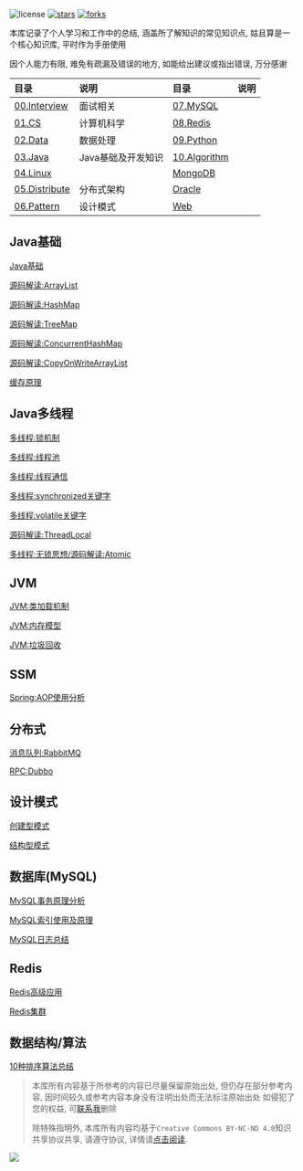 ![license](https://img.shields.io/packagist/l/doctrine/orm.svg)
[![stars](https://img.shields.io/github/stars/luvx21/hexo.svg?style=flat&label=Star)](https://github.com/luvx21/hexo/stargazers)
[![forks](https://img.shields.io/github/forks/luvx21/hexo.svg?style=flat&label=Fork)](https://github.com/luvx21/hexo/fork)

本库记录了个人学习和工作中的总结, 涵盖所了解知识的常见知识点, 姑且算是一个核心知识库, 平时作为手册使用

因个人能力有限, 难免有疏漏及错误的地方, 如能给出建议或指出错误, 万分感谢

| 目录                                           | 说明               | 目录                                         | 说明 |
| :--------------------------------------------- | :----------------- | :------------------------------------------- | :--- |
| [00.Interview](./00.Interview)   | 面试相关           | [07.MySQL](./07.MySQL)         |      |
| [01.CS](./01.CS)                 | 计算机科学         | [08.Redis](./08.Redis)         |      |
| [02.Data](./02.Data)             | 数据处理           | [09.Python](./09.Python)       |      |
| [03.Java](./03.Java)             | Java基础及开发知识 | [10.Algorithm](./10.Algorithm) |      |
| [04.Linux](./04.Linux)           |                    | [MongoDB](./MongoDB)           |      |
| [05.Distribute](./05.Distribute) | 分布式架构         | [Oracle](./Oracle)             |      |
| [06.Pattern](./06.Pattern)       | 设计模式           | [Web](./Web)                   |      |

## Java基础

[Java基础](./03.Java/00.Foundation)

[源码解读:ArrayList](./03.Java/01.readsource/03.ArrayList.md)

[源码解读:HashMap](./03.Java/01.readsource/05.HashMap.md)

[源码解读:TreeMap](./03.Java/01.readsource/12.TreeMap.md)

[源码解读:ConcurrentHashMap](./03.Java/01.readsource/15.ConcurrentHashMap.md)

[源码解读:CopyOnWriteArrayList](./03.Java/01.readsource/18.CopyOnWriteArrayList.md)

[缓存原理](./03.Java/04.Cache)

## Java多线程

[多线程:锁机制](./03.Java/03.Thread/01.Lock.md)

[多线程:线程池](./03.Java/03.Thread/03.线程池.md)

[多线程:线程通信](./03.Java/03.Thread/04.线程通信.md)

[多线程:synchronized关键字](./03.Java/03.Thread/05.synchronized.md)

[多线程:volatile关键字](./03.Java/03.Thread/06.volatile.md)

[源码解读:ThreadLocal](./03.Java/01.readsource/17.ThreadLocal.md)

[多线程:无锁思想/源码解读:Atomic](./03.Java/01.readsource/20.Atomic.md)

## JVM

[JVM:类加载机制](./03.Java/02.jvm/00.JVMClassLoader.md)

[JVM:内存模型](./03.Java/02.jvm/01.JVMMemory.md)

[JVM:垃圾回收](./03.Java/02.jvm/02.JVMGC.md)

## SSM

[Spring:AOP使用分析](./03.Java/Spring/02.AOP.md)

## 分布式

[消息队列:RabbitMQ](./05.Distribute/07.RabbitMQ.md)

[RPC:Dubbo](./05.Distribute/03.Dubbo.md)

## 设计模式

[创建型模式](./06.Pattern/01.Creational)

[结构型模式](./06.Pattern/02.Structural)

## 数据库(MySQL)

[MySQL事务原理分析](./07.MySQL/02.transaction.md)

[MySQL索引使用及原理](./07.MySQL/04.Index.md)

[MySQL日志总结](./07.MySQL/07.MySQL_Log.md)

## Redis

[Redis高级应用](./08.Redis/03.Redis高级.md)

[Redis集群](./08.Redis/04.Redis集群.md)

## 数据结构/算法

[10种排序算法总结](./10.Algorithm/01.sort)


> 本库所有内容基于所参考的内容已尽量保留原始出处, 但仍存在部分参考内容, 因时间较久或参考内容本身没有注明出处而无法标注原始出处
> 如侵犯了您的权益, 可[联系我](mailto:ren_xie@outlook.com)删除
>
> 除特殊指明外, 本库所有内容均基于`Creative Commons BY-NC-ND 4.0`知识共享协议共享, 请遵守协议, 详情请[点击阅读](https://creativecommons.org/licenses/by-nc-nd/4.0/).

[![](https://static.segmentfault.com/v-5b1df2a7/global/img/creativecommons-cc.svg)](https://creativecommons.org/licenses/by-nc-nd/4.0/)
